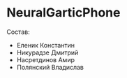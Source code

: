 # NeuralGarticPhone

Состав: 
- Еленик Константин
- Никурадзе Дмитрий
- Насретдинов Амир
- Полянский Владислав
